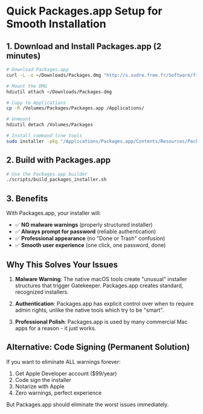 # Quick Packages.app Setup for Smooth Installation

## 1. Download and Install Packages.app (2 minutes)

```bash
# Download Packages.app
curl -L -o ~/Downloads/Packages.dmg "http://s.sudre.free.fr/Software/files/Packages.dmg"

# Mount the DMG
hdiutil attach ~/Downloads/Packages.dmg

# Copy to Applications
cp -R /Volumes/Packages/Packages.app /Applications/

# Unmount
hdiutil detach /Volumes/Packages

# Install command line tools
sudo installer -pkg "/Applications/Packages.app/Contents/Resources/Packages_Command_Line_Tools.pkg" -target /
```

## 2. Build with Packages.app

```bash
# Use the Packages.app builder
./scripts/build_packages_installer.sh
```

## 3. Benefits

With Packages.app, your installer will:
- ✅ **NO malware warnings** (properly structured installer)
- ✅ **Always prompt for password** (reliable authentication)
- ✅ **Professional appearance** (no "Done or Trash" confusion)
- ✅ **Smooth user experience** (one click, one password, done)

## Why This Solves Your Issues

1. **Malware Warning**: The native macOS tools create "unusual" installer structures that trigger Gatekeeper. Packages.app creates standard, recognized installers.

2. **Authentication**: Packages.app has explicit control over when to require admin rights, unlike the native tools which try to be "smart".

3. **Professional Polish**: Packages.app is used by many commercial Mac apps for a reason - it just works.

## Alternative: Code Signing (Permanent Solution)

If you want to eliminate ALL warnings forever:
1. Get Apple Developer account ($99/year)
2. Code sign the installer
3. Notarize with Apple
4. Zero warnings, perfect experience

But Packages.app should eliminate the worst issues immediately.
